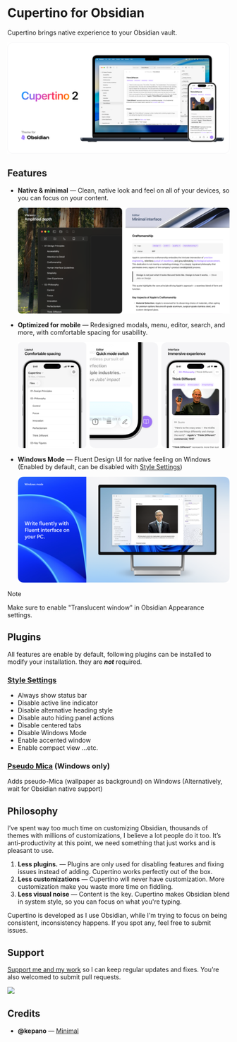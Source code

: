# Cupertino for Obsidian

Cupertino brings native experience to your Obsidian vault.

![Screenshot of Cupertino theme for Obsidian running on macOS and iOS.](img/hero.png)

## Features

- **Native & minimal** — Clean, native look and feel on all of your devices, so you can focus on your content.

  ![Two screenshots showcasing Cupertino on macOS. The first shows how Cupertino utilizes background blur. The second showcases built-in auto focus mode.](img/native.png)

- **Optimized for mobile** — Redesigned modals, menu, editor, search, and more, with comfortable spacing for usability.

  ![Three screenshots showcasing Cupertino on mobile. The first shows file navigation sidebar with comfortable spacing. The second highlights "Quick Mode Switcher" within the editor. The third displays a redesigned search interface.](img/mobile.png)

- **Windows Mode** — Fluent Design UI for native feeling on Windows (Enabled by default, can be disabled with [Style Settings](https://github.com/mgmeyers/obsidian-style-settings))

  ![Screenshot of Cupertino theme for Obsidian running on Windows.](img/windows.png)

> [!NOTE]
> Make sure to enable "Translucent window" in Obsidian Appearance settings.

## Plugins

All features are enable by default, following plugins can be installed to modify your installation. they are **_not_** required.

### [Style Settings](https://github.com/mgmeyers/obsidian-style-settings)

- Always show status bar
- Disable active line indicator
- Disable alternative heading style
- Disable auto hiding panel actions
- Disable centered tabs
- Disable Windows Mode
- Enable accented window
- Enable compact view
  ...etc.

### [Pseudo Mica](https://github.com/aaaaalexis/obsidian-cupertino-helper/) (Windows only)

Adds pseudo-Mica (wallpaper as background) on Windows (Alternatively, wait for Obsidian native support)

## Philosophy

I’ve spent way too much time on customizing Obsidian, thousands of themes with millions of customizations, I believe a lot people do it too. It’s anti-productivity at this point, we need something that just works and is pleasant to use.

1. **Less plugins.** — Plugins are only used for disabling features and fixing issues instead of adding. Cupertino works perfectly out of the box.
2. **Less customizations** — Cupertino will never have customization. More customization make you waste more time on fiddling.
3. **Less visual noise** — Content is the key. Cupertino makes Obsidian blend in system style, so you can focus on what you're typing.

Cupertino is developed as I use Obsidian, while I'm trying to focus on being consistent, inconsistency happens. If you spot any, feel free to submit issues.

## Support

[Support me and my work](https://www.buymeacoffee.com/sevenaxis) so I can keep regular updates and fixes. You’re also welcomed to submit pull requests.

<a href="https://www.buymeacoffee.com/sevenaxis"><img src="https://img.buymeacoffee.com/button-api/?text=Buy me a coffee&emoji=☕&slug=sevenaxis&button_colour=BD5FFF&font_colour=ffffff&font_family=Inter&outline_colour=000000&coffee_colour=FFDD00" /></a>

## Credits

- **@kepano** — [Minimal](https://github.com/kepano/obsidian-minimal)
